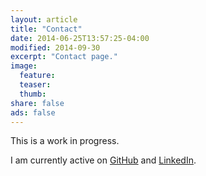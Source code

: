 ```yaml
---
layout: article
title: "Contact"
date: 2014-06-25T13:57:25-04:00
modified: 2014-09-30
excerpt: "Contact page."
image:
  feature:
  teaser:
  thumb:
share: false
ads: false
---
```


This is a work in progress.

I am currently active on [GitHub](http://github.com/miwong) and [LinkedIn](https://www.linkedin.com/pub/michelle-wong/4b/762/a4).

